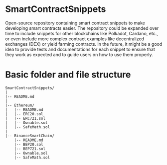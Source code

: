 # SmartContractSnippets
Open-source repository containing smart contract snippets to make developing smart contracts easier.
The repository could be expanded over time to include snippets for other blockchains like Polkadot, Cardano, etc., or even include more complex contract examples like decentralized exchanges (DEX) or yield farming contracts.
In the future, it might be a good idea to provide tests and documentations for each snippet to ensure that they work as expected and to guide users on how to use them properly.

# Basic folder and file structure
```
SmartContractSnippets/
|
|-- README.md
|
|-- Ethereum/
|   |-- README.md
|   |-- ERC20.sol
|   |-- ERC721.sol
|   |-- Ownable.sol
|   |-- SafeMath.sol
|
|-- BinanceSmartChain/
    |-- README.md
    |-- BEP20.sol
    |-- BEP721.sol
    |-- Ownable.sol
    |-- SafeMath.sol
```
